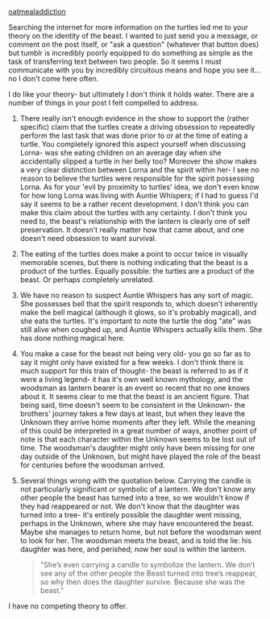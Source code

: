 [oatmealaddiction](http://tmblr.co/mvZ1EKT5sj8hD45ZtZBHhzQ)

Searching the internet for more information on the turtles led me to your theory on the identity of the beast. I wanted to just send you a message, or comment on the post itself, or "ask a question" (whatever that button does) but tumblr is incredibly poorly equipped to do something as simple as the task of transferring text between two people. So it seems I must communicate with you by incredibly circuitous means and hope you see it... no I don't come here often.

<!-- more-->

I do like your theory- but ultimately I don't think it holds water. There are a number of things in your post I felt compelled to address.

1. There really isn't enough evidence in the show to support the (rather specific) claim that the turtles create a driving obsession to repeatedly perform the last task that was done prior to or at the time of eating a turtle. You completely ignored this aspect yourself when discussing Lorna- was she eating children on an average day when she accidentally slipped a turtle in her belly too? Moreover the show makes a very clear distinction between Lorna and the spirit within her-&nbsp;I see no reason to believe the turtles were responsible for the spirit possessing Lorna. As for your 'evil by proximity to turtles' idea, we don't even know for how long Lorna was living with Auntie Whispers; if I had to guess I'd say it seems to be a rather recent development. I don't think you can make this claim about the turtles with any certainty. I don't think you need to, the beast's relationship with the lantern is clearly one of self preservation. It doesn't really matter how that came about, and one doesn't need obsession to want survival.

2. The eating of the turtles does make a point to occur twice in visually memorable scenes, but there is nothing indicating that the beast is a product of the turtles. Equally possible: the turtles are a product of the beast. Or perhaps completely unrelated.

3. We have no reason to suspect Auntie Whispers has any sort of magic. She possesses bell that the spirit responds to, which doesn't inherently make the bell magical (although it glows, so it's probably magical), and she eats the turtles. It's important to note the turtle the dog "ate" was still alive when coughed up, and Auntie Whispers actually kills them. She has done nothing magical here.

4. You make a case for the beast not being very old- you go so far as to say it might only have existed for a few weeks. I don't think there is much support for this train of thought- the beast is referred to as if it were a living legend- it has it's own well known mythology, and the woodsman as lantern bearer is an event so recent that no one knows about it. It seems clear to me that the beast is an ancient figure. That being said, time doesn't seem to be consistent in the Unknown- the brothers' journey takes a few days at least, but when they leave the Unknown they arrive home moments after they left. While the meaning of this could be interpreted in a great number of ways, another point of note is that each character within the Unknown seems to be lost out of time. The woodsman's daughter might only have been missing for one day outside of the Unknown, but might have played the role of the beast for centuries before the woodsman arrived.

5. Several things wrong with the quotation below. Carrying the candle is not particularly significant or symbolic of a lantern. We don't know any other people the beast has turned into a tree, so we wouldn't know if they had reappeared or not. We don't know that the daughter was turned into a tree- it's entirely possible the daughter went missing, perhaps in the Unknown, where she may have encountered the beast. Maybe she manages to return home, but not before the woodsman went to look for her. The woodsman meets the beast, and is told the lie: his daughter was here, and perished; now her soul is within the lantern.
	> "She’s even carrying a candle to symbolize the lantern. We don’t see any of the other people the Beast turned into tree’s reappear, so why then does the daughter survive. Because she was the beast."

I have no competing theory to offer.
